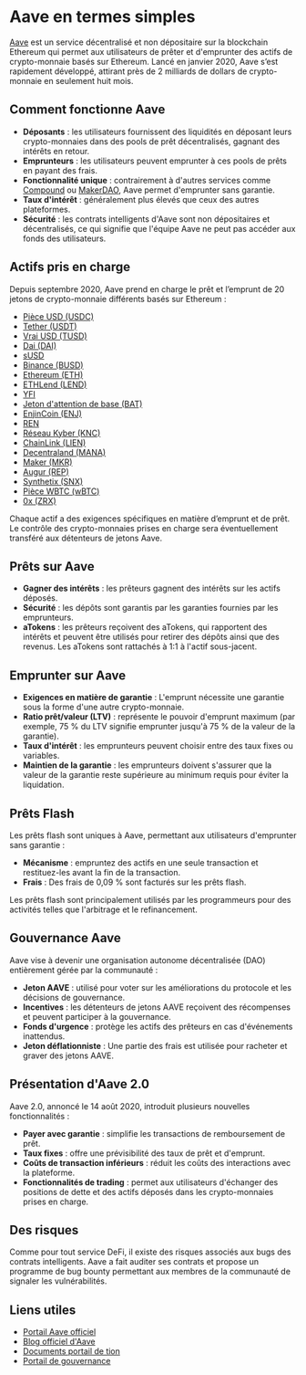 # Aave en termes simples

[Aave](https://app.aave.com/) est un service décentralisé et non dépositaire sur la blockchain Ethereum qui permet aux utilisateurs de prêter et d'emprunter des actifs de crypto-monnaie basés sur Ethereum. Lancé en janvier 2020, Aave s’est rapidement développé, attirant près de 2 milliards de dollars de crypto-monnaie en seulement huit mois.

## Comment fonctionne Aave

- **Déposants** : les utilisateurs fournissent des liquidités en déposant leurs crypto-monnaies dans des pools de prêt décentralisés, gagnant des intérêts en retour.
- **Emprunteurs** : les utilisateurs peuvent emprunter à ces pools de prêts en payant des frais.
- **Fonctionnalité unique** : contrairement à d'autres services comme [Compound](../../token_guides/fr/compound.md) ou [MakerDAO](../../token_guides/fr/makerdao.md), Aave permet d'emprunter sans garantie.
- **Taux d'intérêt** : généralement plus élevés que ceux des autres plateformes.
- **Sécurité** : les contrats intelligents d'Aave sont non dépositaires et décentralisés, ce qui signifie que l'équipe Aave ne peut pas accéder aux fonds des utilisateurs.

## Actifs pris en charge

Depuis septembre 2020, Aave prend en charge le prêt et l’emprunt de 20 jetons de crypto-monnaie différents basés sur Ethereum :

- [Pièce USD (USDC)](https://app.aave.com/reserve-overview/USDC?pool=Aave)
- [Tether (USDT)](https://app.aave.com/reserve-overview/USDT?pool=Aave)
- [Vrai USD (TUSD)](https://app.aave.com/reserve-overview/TUSD?pool=Aave)
- [Dai (DAI)](https://app.aave.com/reserve-overview/DAI?pool=Aave)
- [sUSD](https://app.aave.com/reserve-overview/SUSD?pool=Aave)
- [Binance (BUSD)](https://app.aave.com/reserve-overview/BUSD?pool=Aave)
- [Ethereum (ETH)](https://app.aave.com/reserve-overview/ETH?pool=Aave)
- [ETHLend (LEND)](https://app.aave.com/reserve-overview/LEND?pool=Aave)
- [YFI](https://app.aave.com/reserve-overview/YFI?pool=Aave)
- [Jeton d'attention de base (BAT)](https://app.aave.com/reserve-overview/BAT?pool=Aave)
- [EnjinCoin (ENJ)](https://app.aave.com/reserve-overview/ENJ?pool=Aave)
- [REN](https://app.aave.com/reserve-overview/REN?pool=Aave)
- [Réseau Kyber (KNC)](https://app.aave.com/reserve-overview/KNC?pool=Aave)
- [ChainLink (LIEN)](https://app.aave.com/reserve-overview/LINK?pool=Aave)
- [Decentraland (MANA)](https://app.aave.com/reserve-overview/MANA?pool=Aave)
- [Maker (MKR)](https://app.aave.com/reserve-overview/MKR?pool=Aave)
- [Augur (REP)](https://app.aave.com/reserve-overview/REP?pool=Aave)
- [Synthetix (SNX)](https://app.aave.com/reserve-overview/SNX?pool=Aave)
- [Pièce WBTC (wBTC)](https://app.aave.com/reserve-overview/WBTC?pool=Aave)
- [0x (ZRX)](https://app.aave.com/reserve-overview/ZRX?pool=Aave)

Chaque actif a des exigences spécifiques en matière d’emprunt et de prêt. Le contrôle des crypto-monnaies prises en charge sera éventuellement transféré aux détenteurs de jetons Aave.

## Prêts sur Aave

- **Gagner des intérêts** : les prêteurs gagnent des intérêts sur les actifs déposés.
- **Sécurité** : les dépôts sont garantis par les garanties fournies par les emprunteurs.
- **aTokens** : les prêteurs reçoivent des aTokens, qui rapportent des intérêts et peuvent être utilisés pour retirer des dépôts ainsi que des revenus. Les aTokens sont rattachés à 1:1 à l'actif sous-jacent.

## Emprunter sur Aave

- **Exigences en matière de garantie** : L'emprunt nécessite une garantie sous la forme d'une autre crypto-monnaie.
- **Ratio prêt/valeur (LTV)** : représente le pouvoir d'emprunt maximum (par exemple, 75 % du LTV signifie emprunter jusqu'à 75 % de la valeur de la garantie).
- **Taux d'intérêt** : les emprunteurs peuvent choisir entre des taux fixes ou variables.
- **Maintien de la garantie** : les emprunteurs doivent s'assurer que la valeur de la garantie reste supérieure au minimum requis pour éviter la liquidation.

## Prêts Flash

Les prêts flash sont uniques à Aave, permettant aux utilisateurs d'emprunter sans garantie :

- **Mécanisme** : empruntez des actifs en une seule transaction et restituez-les avant la fin de la transaction.
- **Frais** : Des frais de 0,09 % sont facturés sur les prêts flash.

Les prêts flash sont principalement utilisés par les programmeurs pour des activités telles que l'arbitrage et le refinancement.

## Gouvernance Aave

Aave vise à devenir une organisation autonome décentralisée (DAO) entièrement gérée par la communauté :

- **Jeton AAVE** : utilisé pour voter sur les améliorations du protocole et les décisions de gouvernance.
- **Incentives** : les détenteurs de jetons AAVE reçoivent des récompenses et peuvent participer à la gouvernance.
- **Fonds d'urgence** : protège les actifs des prêteurs en cas d'événements inattendus.
- **Jeton déflationniste** : Une partie des frais est utilisée pour racheter et graver des jetons AAVE.

## Présentation d'Aave 2.0

Aave 2.0, annoncé le 14 août 2020, introduit plusieurs nouvelles fonctionnalités :

- **Payer avec garantie** : simplifie les transactions de remboursement de prêt.
- **Taux fixes** : offre une prévisibilité des taux de prêt et d'emprunt.
- **Coûts de transaction inférieurs** : réduit les coûts des interactions avec la plateforme.
- **Fonctionnalités de trading** : permet aux utilisateurs d'échanger des positions de dette et des actifs déposés dans les crypto-monnaies prises en charge.

## Des risques

Comme pour tout service DeFi, il existe des risques associés aux bugs des contrats intelligents. Aave a fait auditer ses contrats et propose un programme de bug bounty permettant aux membres de la communauté de signaler les vulnérabilités.

## Liens utiles

- [Portail Aave officiel](https://app.aave.com/)
- [Blog officiel d'Aave](https://medium.com/aave)
- [Documents portail de tion](https://docs.aave.com/portal/)
- [Portail de gouvernance](https://governance.aave.com)